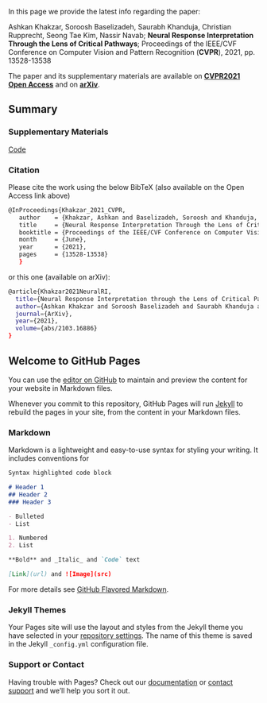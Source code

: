 In this page we provide the latest info regarding the paper:

Ashkan Khakzar, Soroosh Baselizadeh, Saurabh Khanduja, Christian Rupprecht, Seong Tae Kim, Nassir Navab; **Neural Response Interpretation Through the Lens of Critical Pathways**; Proceedings of the IEEE/CVF Conference on Computer Vision and Pattern Recognition (**CVPR**), 2021, pp. 13528-13538

The paper and its supplementary materials are available on **[CVPR2021 Open Access](https://openaccess.thecvf.com/content/CVPR2021/html/Khakzar_Neural_Response_Interpretation_Through_the_Lens_of_Critical_Pathways_CVPR_2021_paper.html)** and on **[arXiv](https://arxiv.org/abs/2103.16886)**. 

## Summary

### Supplementary Materials
[Code](https://github.com/CAMP-eXplain-AI/PathwayGrad.git)

### Citation
Please cite the work using the below BibTeX (also available on the Open Access link above)
``` bash
@InProceedings{Khakzar_2021_CVPR,
   author    = {Khakzar, Ashkan and Baselizadeh, Soroosh and Khanduja, Saurabh and Rupprecht, Christian and Kim, Seong Tae and Navab, Nassir},
   title     = {Neural Response Interpretation Through the Lens of Critical Pathways},
   booktitle = {Proceedings of the IEEE/CVF Conference on Computer Vision and Pattern Recognition (CVPR)},
   month     = {June},
   year      = {2021},
   pages     = {13528-13538}
   }
``` 

or this one (available on arXiv):
``` bash
@article{Khakzar2021NeuralRI,
  title={Neural Response Interpretation through the Lens of Critical Pathways},
  author={Ashkan Khakzar and Soroosh Baselizadeh and Saurabh Khanduja and C. Rupprecht and Seong Tae Kim and N. Navab},
  journal={ArXiv},
  year={2021},
  volume={abs/2103.16886}
}
```

## Welcome to GitHub Pages

You can use the [editor on GitHub](https://github.com/CAMP-eXplain-AI/PathwayGrad/edit/gh-pages/index.md) to maintain and preview the content for your website in Markdown files.

Whenever you commit to this repository, GitHub Pages will run [Jekyll](https://jekyllrb.com/) to rebuild the pages in your site, from the content in your Markdown files.

### Markdown

Markdown is a lightweight and easy-to-use syntax for styling your writing. It includes conventions for

```markdown
Syntax highlighted code block

# Header 1
## Header 2
### Header 3

- Bulleted
- List

1. Numbered
2. List

**Bold** and _Italic_ and `Code` text

[Link](url) and ![Image](src)
```

For more details see [GitHub Flavored Markdown](https://guides.github.com/features/mastering-markdown/).

### Jekyll Themes

Your Pages site will use the layout and styles from the Jekyll theme you have selected in your [repository settings](https://github.com/CAMP-eXplain-AI/PathwayGrad/settings/pages). The name of this theme is saved in the Jekyll `_config.yml` configuration file.

### Support or Contact

Having trouble with Pages? Check out our [documentation](https://docs.github.com/categories/github-pages-basics/) or [contact support](https://support.github.com/contact) and we’ll help you sort it out.
